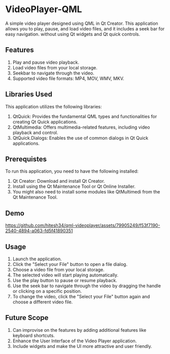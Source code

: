 # VideoPlayer-QML

A simple video player designed using QML in Qt Creator. This application allows you to play, pause, and load video files, and it includes a seek bar for easy navigation.
without using Qt widgets and Qt quick controls.

## Features
1) Play and pause video playback.
2) Load video files from your local storage.
3) Seekbar to navigate through the video.
4) Supported video file formats: MP4, MOV, WMV, MKV.

## Libraries Used
This application utilizes the following libraries:

1) QtQuick: Provides the fundamental QML types and functionalities for creating Qt Quick applications.
2) QtMultimedia: Offers multimedia-related features, including video playback and control.
3) QtQuick.Dialogs: Enables the use of common dialogs in Qt Quick applications.

## Prerequistes 
To run this application, you need to have the following installed:
1) Qt Creator: Download and install Qt Creator.
2) Install using the Qt Maintenance Tool or Qt Online Installer.
3) You might also need to install some modules like QtMultimedi from the Qt Maintenance Tool.

## Demo

https://github.com/hitesh34/qml-videoplayer/assets/79905249/f53f7190-2540-4894-a063-fd5f41890351


## Usage
1) Launch the application.
2) Click the "Select your File" button to open a file dialog.
3) Choose a video file from your local storage.
4) The selected video will start playing automatically.
5) Use the play button to pause or resume playback.
6) Use the seek bar to navigate through the video by dragging the handle or clicking on a specific position.
7) To change the video, click the "Select your File" button again and choose a different video file.

## Future Scope 
1) Can improvise on the features by adding additional features like keyboard shortcuts.
2) Enhance the User Interface of the Video Player application.
3) Include widgets and make the UI more attractive and user friendly.

